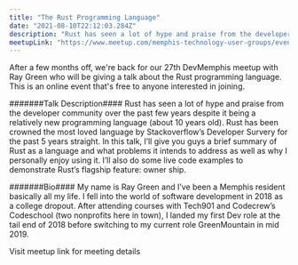 ```yaml
---
title: "The Rust Programming Language"
date: "2021-08-10T22:12:03.284Z"
description: "Rust has seen a lot of hype and praise from the developer community over the past few years despite it being a relatively new programming language (about 10 years old). Rust has been crowned the most loved language by Stackoverflow’s Developer Survery for the past 5 years straight. In this talk, I’ll give you guys a brief summary of Rust as a language and what problems it intends to address as well as why I personally enjoy using it. I’ll also do some live code examples to demonstrate Rust’s flagship feature: owner ship."
meetupLink: "https://www.meetup.com/memphis-technology-user-groups/events/wvmklrycclbfb/"
---
```


After a few months off, we're back for our 27th DevMemphis meetup with Ray Green who will be giving a talk about the Rust programming language. This is an online event that's free to anyone interested in joining.

#######Talk Description####
Rust has seen a lot of hype and praise from the developer community over the past few years despite it being a relatively new programming language (about 10 years old). Rust has been crowned the most loved language by Stackoverflow’s Developer Survery for the past 5 years straight. In this talk, I’ll give you guys a brief summary of Rust as a language and what problems it intends to address as well as why I personally enjoy using it. I’ll also do some live code examples to demonstrate Rust’s flagship feature: owner ship.

#######Bio####
My name is Ray Green and I’ve been a Memphis resident basically all my life. I fell into the world of software development in 2018 as a college dropout. After attending courses with Tech901 and Codecrew’s Codeschool (two nonprofits here in town), I landed my first Dev role at the tail end of 2018 before switching to my current role GreenMountain in mid 2019.

Visit meetup link for meeting details